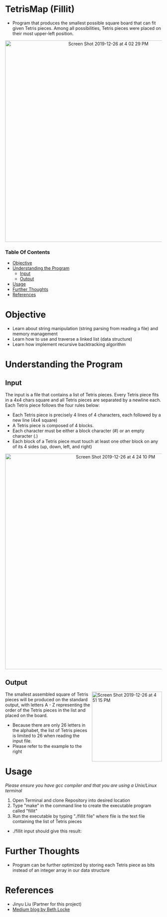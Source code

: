# TetrisMap (Fillit)
* Program that produces the smallest possible square board that can fit given Tetris pieces. Among all possibilities, Tetris pieces were placed on their most upper-left position. 

<p align="center">
 <img width="648" alt="Screen Shot 2019-12-26 at 4 02 29 PM" src="https://user-images.githubusercontent.com/49771001/71494091-3eabae00-27f9-11ea-8ab4-475f4b560a26.png">

### Table Of Contents
* [Objective](#objective)
* [Understanding the Program](#understanding-the-program)
  * [Input](#input)
  * [Output](#output)
* [Usage](#usage)
* [Further Thoughts](#further-thoughts)
* [References](#references)

# Objective
* Learn about string manipulation (string parsing from reading a file) and memory management
* Learn how to use and traverse a linked list (data structure)
* Learn how implement recursive backtracking algorithm

# Understanding the Program
## Input
The input is a file that contains a list of Tetris pieces. Every Tetris piece fits in a 4x4 chars square and all Tetris pieces are separated by a newline each. Each Tetris piece follows the four rules below:
  * Each Tetris piece is precisely 4 lines of 4 characters, each followed by a new line (4x4 square)
  * A Tetris piece is composed of 4 blocks.
  * Each character must be either a block character (#) or an empty character (.)
  * Each block of a Tetris piece must touch at least one other block on any of its 4 sides (up, down, left, and right)
  
<p align="center">
 <img width="694" alt="Screen Shot 2019-12-26 at 4 24 10 PM" src="https://user-images.githubusercontent.com/49771001/71494442-30ab5c80-27fc-11ea-9c06-5c7a86cfbddb.png">

## Output

<img align="right" width="225" alt="Screen Shot 2019-12-26 at 4 51 15 PM" src="https://user-images.githubusercontent.com/49771001/71494971-11aec980-2800-11ea-910a-6e00ef5a6683.png">

The smallest assembled square of Tetris pieces will be produced on the standard output, with letters A - Z representing the order of the Tetris pieces in the list and placed on the board.

* Because there are only 26 letters in the alphabet, the list of Tetris pieces is limited to 26 when reading the input file.
* Please refer to the example to the right

# Usage
*Please ensure you have gcc compiler and that you are using a Unix/Linux terminal*
1. Open Terminal and clone Repository into desired location
2. Type "make" in the command line to create the executable program called "fillit"
3. Run the executable by typing "./fillit file" where file is the text file containing the list of Tetris pieces 
 * ./fillit input should give this result:

# Further Thoughts
* Program can be further optimized by storing each Tetris piece as bits instead of an integer array in our data structure

# References 
* Jinyu Liu (Partner for this project)
* [Medium blog by Beth Locke](https://medium.com/@bethnenniger/fillit-solving-for-the-smallest-square-of-tetrominos-c6316004f909)
